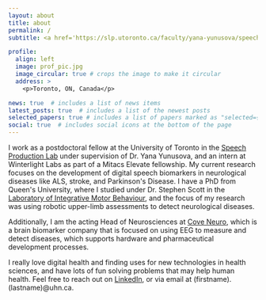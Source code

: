 ```yaml
---
layout: about
title: about
permalink: /
subtitle: <a href='https://slp.utoronto.ca/faculty/yana-yunusova/speech-production-lab/'>University of Toronto</a>.

profile:
  align: left
  image: prof_pic.jpg
  image_circular: true # crops the image to make it circular
  address: >
    <p>Toronto, ON, Canada</p>

news: true  # includes a list of news items
latest_posts: true  # includes a list of the newest posts
selected_papers: true # includes a list of papers marked as "selected={true}"
social: true  # includes social icons at the bottom of the page
---
```


I work as a postdoctoral fellow at the University of Toronto in the [Speech Production Lab](https://slp.utoronto.ca/faculty/yana-yunusova/speech-production-lab/) under supervision of Dr. Yana Yunusova, and an intern at Winterlight Labs as part of a Mitacs Elevate fellowship. My current research focuses on the development of digital speech biomarkers in neurological diseases like ALS, stroke, and Parkinson's Disease. I have a PhD from Queen's University, where I studied under Dr. Stephen Scott in the [Laboratory of Integrative Motor Behaviour](https://www.queensu.ca/limb/), and the focus of my research was using robotic upper-limb assessments to detect neurological diseases. 

Additionally, I am the acting Head of Neurosciences at [Cove Neuro](https://coveneuro.com), which is a brain biomarker company that is focused on using EEG to measure and detect diseases, which supports hardware and pharmaceutical development processes. 

I really love digital health and finding uses for new technologies in health sciences, and have lots of fun solving problems that may help human health. Feel free to reach out on [LinkedIn](https://www.linkedin.com/in/leif-simmatis), or via email at (firstname).(lastname)@uhn.ca.
